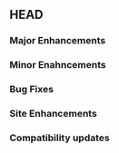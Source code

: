 ## HEAD

### Major Enhancements

### Minor Enahncements

### Bug Fixes

### Site Enhancements

### Compatibility updates


